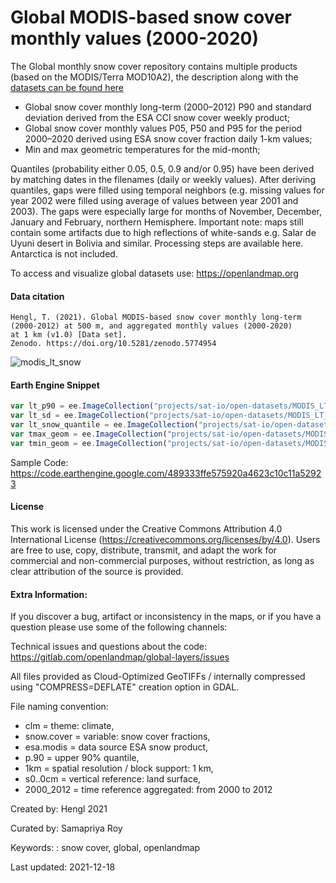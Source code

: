 # Global MODIS-based snow cover monthly values (2000-2020)

The Global monthly snow cover repository contains multiple products (based on the MODIS/Terra MOD10A2), the description along with the [datasets can be found here](https://zenodo.org/record/5774954)

* Global snow cover monthly long-term (2000–2012) P90 and standard deviation derived from the ESA CCI snow cover weekly product;
* Global snow cover monthly values P05, P50 and P95 for the period 2000–2020 derived using ESA snow cover fraction daily 1-km values;
* Min and max geometric temperatures for the mid-month;

Quantiles (probability either 0.05, 0.5, 0.9 and/or 0.95) have been derived by matching dates in the filenames (daily or weekly values). After deriving quantiles, gaps were filled using temporal neighbors (e.g. missing values for year 2002 were filled using average of values between year 2001 and 2003). The gaps were especially large for months of November, December, January and February, northern Hemisphere. Important note: maps still contain some artifacts due to high reflections of white-sands e.g. Salar de Uyuni desert in Bolivia and similar. Processing steps are available here. Antarctica is not included.

To access and visualize global datasets use: https://openlandmap.org

#### Data citation

```
Hengl, T. (2021). Global MODIS-based snow cover monthly long-term (2000-2012) at 500 m, and aggregated monthly values (2000-2020)
at 1 km (v1.0) [Data set].
Zenodo. https://doi.org/10.5281/zenodo.5774954
```

![modis_lt_snow](https://user-images.githubusercontent.com/6677629/146651916-0fb69540-63c9-436c-8fa2-5aa365114fe9.gif)


#### Earth Engine Snippet

```js
var lt_p90 = ee.ImageCollection("projects/sat-io/open-datasets/MODIS_LT_SNOW/monthly_lt_p90");
var lt_sd = ee.ImageCollection("projects/sat-io/open-datasets/MODIS_LT_SNOW/monthly_lt_sd");
var lt_snow_quantile = ee.ImageCollection("projects/sat-io/open-datasets/MODIS_LT_SNOW/monthly_snow_quantile");
var tmax_geom = ee.ImageCollection("projects/sat-io/open-datasets/MODIS_LT_SNOW/midmonth_geom_tmax");
var tmin_geom = ee.ImageCollection("projects/sat-io/open-datasets/MODIS_LT_SNOW/midmonth_geom_tmin");
```

Sample Code: https://code.earthengine.google.com/489333ffe575920a4623c10c11a52923

#### License

This work is licensed under the Creative Commons Attribution 4.0 International License (https://creativecommons.org/licenses/by/4.0). Users are free to use, copy, distribute, transmit, and adapt the work for commercial and non-commercial purposes, without restriction, as long as clear attribution of the source is provided.

#### Extra Information:
If you discover a bug, artifact or inconsistency in the maps, or if you have a question please use some of the following channels:

Technical issues and questions about the code: https://gitlab.com/openlandmap/global-layers/issues

All files provided as Cloud-Optimized GeoTIFFs / internally compressed using "COMPRESS=DEFLATE" creation option in GDAL. 

File naming convention:
* clm = theme: climate,
* snow.cover = variable: snow cover fractions,
* esa.modis = data source ESA snow product,
* p.90 = upper 90% quantile,
* 1km = spatial resolution / block support: 1 km,
* s0..0cm = vertical reference: land surface,
* 2000_2012 = time reference aggregated: from 2000 to 2012

Created by: Hengl 2021

Curated by: Samapriya Roy

Keywords: : snow cover, global, openlandmap

Last updated: 2021-12-18
